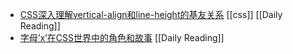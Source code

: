 - [CSS深入理解vertical-align和line-height的基友关系](https://www.zhangxinxu.com/wordpress/2015/08/css-deep-understand-vertical-align-and-line-height/) [[css]] [[Daily Reading]]
- [字母’x’在CSS世界中的角色和故事](https://www.zhangxinxu.com/wordpress/2015/06/about-letter-x-of-css/) [[Daily Reading]]